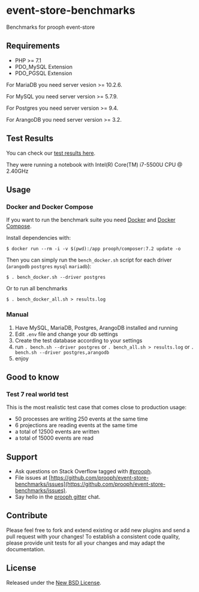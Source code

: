 # event-store-benchmarks

Benchmarks for prooph event-store

Requirements
------------

- PHP >= 7.1
- PDO_MySQL Extension
- PDO_PGSQL Extension

For MariaDB you need server vesion >= 10.2.6.

For MySQL you need server version >= 5.7.9.

For Postgres you need server version >= 9.4.

For ArangoDB you need server version >= 3.2.

## Test Results

You can check our [test results here](https://gist.github.com/prolic/22ddcace2364be40e569cccecb0fe142).

They were running a notebook with Intel(R) Core(TM) i7-5500U CPU @ 2.40GHz

## Usage

### Docker and Docker Compose
If you want to run the benchmark suite you need [Docker](https://docs.docker.com/engine/installation/ "Install Docker")
and [Docker Compose](https://docs.docker.com/compose/install/ "Install Docker Compose").

Install dependencies with:

```
$ docker run --rm -i -v $(pwd):/app prooph/composer:7.2 update -o
```

Then you can simply run the `bench_docker.sh` script for each driver (`arangodb` `postgres` `mysql` `mariadb`):

```
$ . bench_docker.sh --driver postgres
```

Or to run all benchmarks

```
$ . bench_docker_all.sh > results.log
```

### Manual

1) Have MySQL, MariaDB, Postgres, ArangoDB installed and running
2) Edit `.env` file and change your db settings
3) Create the test database according to your settings
4) run `. bench.sh --driver postgres` or `. bench_all.sh > results.log` or `. bench.sh --driver postgres,arangodb`
5) enjoy

## Good to know

### Test 7 real world test

This is the most realistic test case that comes close to production usage:
- 50 processes are writing 250 events at the same time
- 6 projections are reading events at the same time
- a total of 12500 events are written
- a total of 15000 events are read

## Support

- Ask questions on Stack Overflow tagged with [#prooph](https://stackoverflow.com/questions/tagged/prooph).
- File issues at [https://github.com/prooph/event-store-benchmarks/issues](https://github.com/prooph/event-store-benchmarks/issues).
- Say hello in the [prooph gitter](https://gitter.im/prooph/improoph) chat.

## Contribute

Please feel free to fork and extend existing or add new plugins and send a pull request with your changes!
To establish a consistent code quality, please provide unit tests for all your changes and may adapt the documentation.

## License

Released under the [New BSD License](LICENSE).
